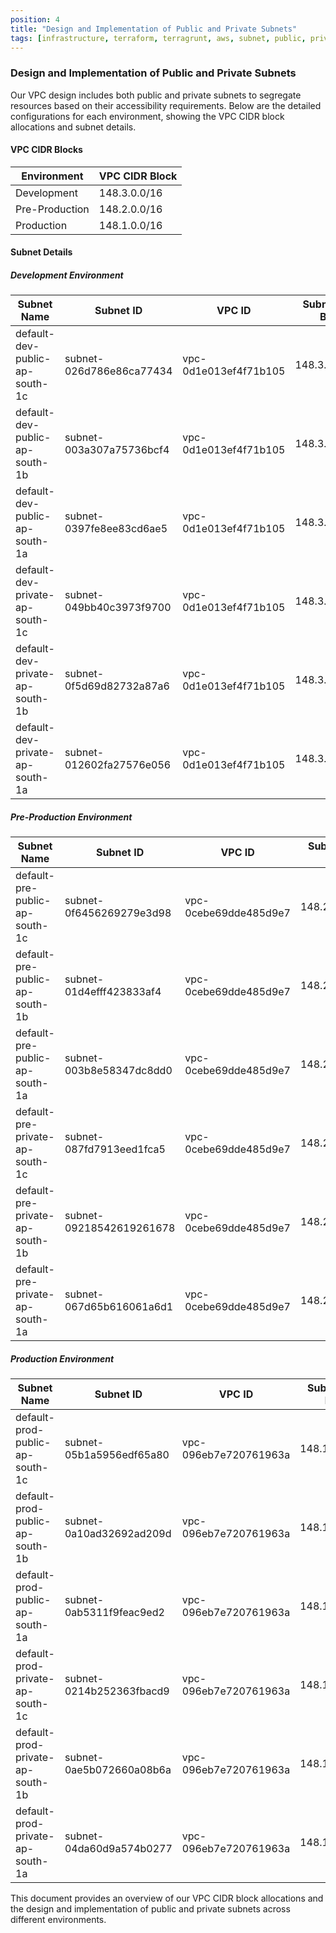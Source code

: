 ```yaml
---
position: 4
title: "Design and Implementation of Public and Private Subnets"
tags: [infrastructure, terraform, terragrunt, aws, subnet, public, private]
---
```


### Design and Implementation of Public and Private Subnets

Our VPC design includes both public and private subnets to segregate resources based on their accessibility requirements. Below are the detailed configurations for each environment, showing the VPC CIDR block allocations and subnet details.

#### VPC CIDR Blocks

| Environment   | VPC CIDR Block  |
|---------------|-----------------|
| Development   | 148.3.0.0/16    |
| Pre-Production| 148.2.0.0/16    |
| Production    | 148.1.0.0/16    |

#### Subnet Details

##### Development Environment

| Subnet Name                     | Subnet ID             | VPC ID              | Subnet CIDR Block | Availability Zone | Route Table ID                 | NACL ID                          | Public | Private |
|---------------------------------|-----------------------|---------------------|-------------------|-------------------|--------------------------------|-----------------------------------|--------|---------|
| default-dev-public-ap-south-1c  | subnet-026d786e86ca77434 | vpc-0d1e013ef4f71b105 | 148.3.103.0/24    | ap-south-1c      | rtb-0ab7079c74b57e641 | acl-0efa0d569dbb61965            | Yes    | No      |
| default-dev-public-ap-south-1b  | subnet-003a307a75736bcf4 | vpc-0d1e013ef4f71b105 | 148.3.102.0/24    | ap-south-1b      | rtb-0ab7079c74b57e641 | acl-0efa0d569dbb61965            | Yes    | No      |
| default-dev-public-ap-south-1a  | subnet-0397fe8ee83cd6ae5 | vpc-0d1e013ef4f71b105 | 148.3.101.0/24    | ap-south-1a      | rtb-0ab7079c74b57e641 | acl-0efa0d569dbb61965            | Yes    | No      |
| default-dev-private-ap-south-1c | subnet-049bb40c3973f9700 | vpc-0d1e013ef4f71b105 | 148.3.3.0/24      | ap-south-1c      | rtb-0b0425ebd29b7a5b5 | acl-0efa0d569dbb61965            | No     | Yes     |
| default-dev-private-ap-south-1b | subnet-0f5d69d82732a87a6 | vpc-0d1e013ef4f71b105 | 148.3.2.0/24      | ap-south-1b      | rtb-0b0425ebd29b7a5b5 | acl-0efa0d569dbb61965            | No     | Yes     |
| default-dev-private-ap-south-1a | subnet-012602fa27576e056 | vpc-0d1e013ef4f71b105 | 148.3.1.0/24      | ap-south-1a      | rtb-0b0425ebd29b7a5b5 | acl-0efa0d569dbb61965            | No     | Yes     |

##### Pre-Production Environment

| Subnet Name                     | Subnet ID             | VPC ID              | Subnet CIDR Block | Availability Zone | Route Table ID                 | NACL ID                          | Public | Private |
|---------------------------------|-----------------------|---------------------|-------------------|-------------------|--------------------------------|-----------------------------------|--------|---------|
| default-pre-public-ap-south-1c  | subnet-0f6456269279e3d98 | vpc-0cebe69dde485d9e7 | 148.2.103.0/24    | ap-south-1c      | rtb-02497aa7c1761709d | acl-05482f1211e2ac277            | Yes    | No      |
| default-pre-public-ap-south-1b  | subnet-01d4efff423833af4 | vpc-0cebe69dde485d9e7 | 148.2.102.0/24    | ap-south-1b      | rtb-02497aa7c1761709d | acl-05482f1211e2ac277            | Yes    | No      |
| default-pre-public-ap-south-1a  | subnet-003b8e58347dc8dd0 | vpc-0cebe69dde485d9e7 | 148.2.101.0/24    | ap-south-1a      | rtb-02497aa7c1761709d | acl-05482f1211e2ac277            | Yes    | No      |
| default-pre-private-ap-south-1c | subnet-087fd7913eed1fca5 | vpc-0cebe69dde485d9e7 | 148.2.3.0/24      | ap-south-1c      | rtb-0fb4073a92b3ff184 | acl-05482f1211e2ac277            | No     | Yes     |
| default-pre-private-ap-south-1b | subnet-09218542619261678 | vpc-0cebe69dde485d9e7 | 148.2.2.0/24      | ap-south-1b      | rtb-0fb4073a92b3ff184 | acl-05482f1211e2ac277            | No     | Yes     |
| default-pre-private-ap-south-1a | subnet-067d65b616061a6d1 | vpc-0cebe69dde485d9e7 | 148.2.1.0/24      | ap-south-1a      | rtb-0fb4073a92b3ff184 | acl-05482f1211e2ac277            | No     | Yes     |

##### Production Environment

| Subnet Name                     | Subnet ID             | VPC ID              | Subnet CIDR Block | Availability Zone | Route Table ID                 | NACL ID                          | Public | Private |
|---------------------------------|-----------------------|---------------------|-------------------|-------------------|--------------------------------|-----------------------------------|--------|---------|
| default-prod-public-ap-south-1c | subnet-05b1a5956edf65a80 | vpc-096eb7e720761963a | 148.1.103.0/24    | ap-south-1c      | rtb-0703e0b65ddb4adff | acl-06bb6259075c2fe61            | Yes    | No      |
| default-prod-public-ap-south-1b | subnet-0a10ad32692ad209d | vpc-096eb7e720761963a | 148.1.102.0/24    | ap-south-1b      | rtb-0703e0b65ddb4adff | acl-06bb6259075c2fe61            | Yes    | No      |
| default-prod-public-ap-south-1a | subnet-0ab5311f9feac9ed2 | vpc-096eb7e720761963a | 148.1.101.0/24    | ap-south-1a      | rtb-0703e0b65ddb4adff | acl-06bb6259075c2fe61            | Yes    | No      |
| default-prod-private-ap-south-1c | subnet-0214b252363fbacd9 | vpc-096eb7e720761963a | 148.1.3.0/24      | ap-south-1c      | rtb-0178874460a00cf3e | acl-06bb6259075c2fe61            | No     | Yes     |
| default-prod-private-ap-south-1b | subnet-0ae5b072660a08b6a | vpc-096eb7e720761963a | 148.1.2.0/24      | ap-south-1b      | rtb-0178874460a00cf3e | acl-06bb6259075c2fe61            | No     | Yes     |
| default-prod-private-ap-south-1a | subnet-04da60d9a574b0277 | vpc-096eb7e720761963a | 148.1.1.0/24      | ap-south-1a      | rtb-0178874460a00cf3e | acl-06bb6259075c2fe61            | No     | Yes     |

This document provides an overview of our VPC CIDR block allocations and the design and implementation of public and private subnets across different environments.
